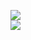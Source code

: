 [![](https://img.shields.io/badge/Made%20With-Github%20Spray-lightgrey.svg?style=for-the-badge&logo=github)](https://github.com/Annihil/github-spray#19513)  
[![](https://i.imgur.com/2DrTn0Z.gif)](https://github.com/Annihil/github-spray)
